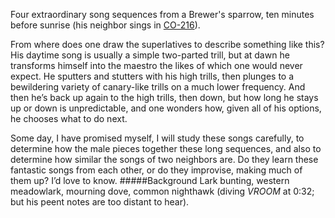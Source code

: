 Four extraordinary song sequences from a Brewer's sparrow, ten minutes before sunrise (his neighbor sings in [CO-216](http://listeningtoacontinentsing.com/recording.php?page=CO-216)). 

From where does one draw the superlatives to describe something like this? His daytime song is usually a simple two-parted trill, but at dawn he transforms himself into the maestro the likes of which one would never expect. He sputters and stutters with his high trills, then plunges to a bewildering variety of canary-like trills on a much lower frequency. And then he’s back up again to the high trills, then down, but how long he stays up or down is unpredictable, and one wonders how, given all of his options, he chooses what to do next.
  
Some day, I have promised myself, I will study these songs carefully, to determine how the male pieces together these long sequences, and also to determine how similar the songs of two neighbors are. Do they learn these fantastic songs from each other, or do they improvise, making much of them up? I’d love to know. 
#####Background
Lark bunting, western meadowlark, mourning dove, common nighthawk (diving _VROOM_ at 0:32; but his peent notes are too distant to hear). 
